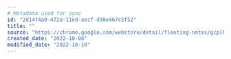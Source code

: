 ```yaml
---
# Metadata used for sync
id: "2d14f4a0-472a-11ed-aecf-d38e467c5f52"
title: ""
source: "https://chrome.google.com/webstore/detail/fleeting-notes/gcplhmogdjioeaenmehmapbdonklmdnc/related"
created_date: "2022-10-08"
modified_date: "2022-10-10"
---
```


